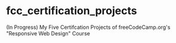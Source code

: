 # fcc_certification_projects
(In Progress) My Five Certifcation Projects of freeCodeCamp.org's "Responsive Web Design" Course
